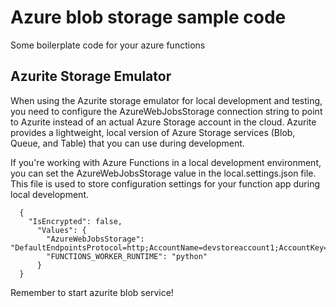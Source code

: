 
# Azure blob storage sample code
Some boilerplate code for your azure functions

## Azurite Storage Emulator
When using the Azurite storage emulator for local development and testing, you need to configure the AzureWebJobsStorage connection string to point to Azurite instead of an actual Azure Storage account in the cloud. Azurite provides a lightweight, local version of Azure Storage services (Blob, Queue, and Table) that you can use during development.

If you're working with Azure Functions in a local development environment, you can set the AzureWebJobsStorage value in the local.settings.json file. This file is used to store configuration settings for your function app during local development.

```
  {
    "IsEncrypted": false,
      "Values": {
        "AzureWebJobsStorage": "DefaultEndpointsProtocol=http;AccountName=devstoreaccount1;AccountKey=Eby8vdM02xNOcqFlqUwJPLlmEtlCDXJ1OUzFT50uSRZ6IFsuFq2UVErCz4I6tq/K1SZFPTOtr/KBHBeksoGMGw==;BlobEndpoint=http://127.0.0.1:10000/devstoreaccount1;QueueEndpoint=http://127.0.0.1:10001/devstoreaccount1;TableEndpoint=http://127.0.0.1:10002/devstoreaccount1;",
        "FUNCTIONS_WORKER_RUNTIME": "python"
      }
  }
```

Remember to start azurite blob service!
